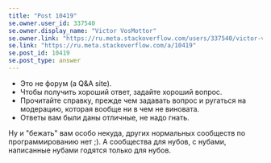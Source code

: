 ```yaml
---
title: "Post 10419"
se.owner.user_id: 337540
se.owner.display_name: "Victor VosMottor"
se.owner.link: "https://ru.meta.stackoverflow.com/users/337540/victor-vosmottor"
se.link: "https://ru.meta.stackoverflow.com/a/10419"
se.post_id: 10419
se.post_type: answer
---
```

<ul>
<li>Это не форум (a Q&amp;A site).</li>
<li>Чтобы получить хороший ответ, задайте хороший вопрос.</li>
<li>Прочитайте справку, прежде чем задавать вопрос и ругаться на модерацию, которая вообще ни в чем не виновата.</li>
<li>Ответы вам были даны отличные, не надо гнать.</li>
</ul>

<p>Ну и "бежать" вам особо некуда, других нормальных сообществ по программированию нет ;). А сообщества для нубов, с нубами, написанные нубами годятся только для нубов.</p>

